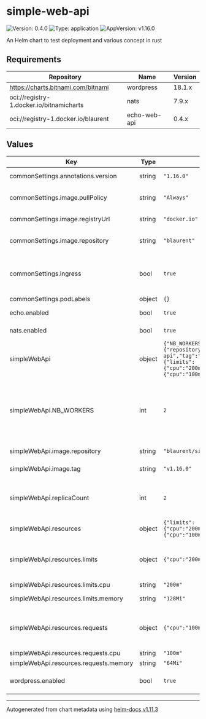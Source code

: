 # simple-web-api

![Version: 0.4.0](https://img.shields.io/badge/Version-0.4.0-informational?style=flat-square) ![Type: application](https://img.shields.io/badge/Type-application-informational?style=flat-square) ![AppVersion: v1.16.0](https://img.shields.io/badge/AppVersion-v1.16.0-informational?style=flat-square)

An Helm chart to test deployment and various concept in rust

## Requirements

| Repository | Name | Version |
|------------|------|---------|
| https://charts.bitnami.com/bitnami | wordpress | 18.1.x |
| oci://registry-1.docker.io/bitnamicharts | nats | 7.9.x |
| oci://registry-1.docker.io/blaurent | echo-web-api | 0.4.x |

## Values

| Key | Type | Default | Description |
|-----|------|---------|-------------|
| commonSettings.annotations.version | string | `"1.16.0"` | add version as annotation |
| commonSettings.image.pullPolicy | string | `"Always"` | default container pull policy |
| commonSettings.image.registryUrl | string | `"docker.io"` | default registry to use |
| commonSettings.image.repository | string | `"blaurent"` | name of the repository to use |
| commonSettings.ingress | bool | `true` | control whether we want an ingress to be created |
| commonSettings.podLabels | object | `{}` |  |
| echo.enabled | bool | `true` | disable echo installation |
| nats.enabled | bool | `true` | disable nats installation |
| simpleWebApi | object | `{"NB_WORKERS":2,"image":{"repository":"blaurent/simple-web-api","tag":"v1.16.0"},"replicaCount":2,"resources":{"limits":{"cpu":"200m","memory":"128Mi"},"requests":{"cpu":"100m","memory":"64Mi"}}}` | Configuration of the simple-web-api service  |
| simpleWebApi.NB_WORKERS | int | `2` | set the env variable NB_WORKERS to 2, this limit the number of logical cpus used by the service |
| simpleWebApi.image.repository | string | `"blaurent/simple-web-api"` | default repository |
| simpleWebApi.image.tag | string | `"v1.16.0"` | tag of the container |
| simpleWebApi.replicaCount | int | `2` | number of replicas we want between (1-10) are valid values |
| simpleWebApi.resources | object | `{"limits":{"cpu":"200m","memory":"128Mi"},"requests":{"cpu":"100m","memory":"64Mi"}}` | Configuration of ressources |
| simpleWebApi.resources.limits | object | `{"cpu":"200m","memory":"128Mi"}` | define hardceiling on how ressources we can use  |
| simpleWebApi.resources.limits.cpu | string | `"200m"` | 20% of 1 cpu |
| simpleWebApi.resources.limits.memory | string | `"128Mi"` | 128 mebibytes |
| simpleWebApi.resources.requests | object | `{"cpu":"100m","memory":"64Mi"}` | define weighting on how ressources we can use  |
| simpleWebApi.resources.requests.cpu | string | `"100m"` | 10% of 1 cpu |
| simpleWebApi.resources.requests.memory | string | `"64Mi"` | 64 mebibytes |
| wordpress.enabled | bool | `true` | disable wordpress installation |

----------------------------------------------
Autogenerated from chart metadata using [helm-docs v1.11.3](https://github.com/norwoodj/helm-docs/releases/v1.11.3)
